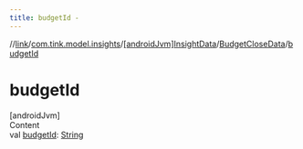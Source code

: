 ```yaml
---
title: budgetId -
---
```

//[link](../../../index.md)/[com.tink.model.insights](../../index.md)/[[androidJvm]InsightData](../index.md)/[BudgetCloseData](index.md)/[budgetId](budget-id.md)



# budgetId  
[androidJvm]  
Content  
val [budgetId](budget-id.md): [String](https://kotlinlang.org/api/latest/jvm/stdlib/kotlin/-string/index.html)  




